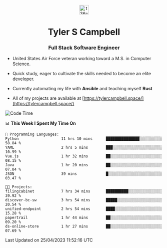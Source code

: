 <p align="center">
<a href="https://www.linkedin.com/in/t36campbell" target="blank"><img align="center" src="https://ik.imagekit.io/t36campbell/Portfolio/linkedin.png.original_m8bbGgPh6.png" alt="t36campbell" height="30" width="30" /></a>
</p>
<h1 align="center">Tyler S Campbell</h1>
<h3 align="center">Full Stack Software Engineer</h3>

* United States Air Force veteran working toward a M.S. in Computer Science.

* Quick study, eager to cultivate the skills needed to become an elite developer.

* Currently automating my life with **Ansible** and teaching myself **Rust**

* All of my projects are available at [https://tylercampbell.space/](https://tylercampbell.space/)

<!--START_SECTION:waka-->
![Code Time](http://img.shields.io/badge/Code%20Time-2%2C420%20hrs%2044%20mins-blue)

📊 **This Week I Spent My Time On** 

```text
💬 Programming Languages: 
Python                   11 hrs 10 mins      ███████████████░░░░░░░░░░   58.84 % 
YAML                     2 hrs 5 mins        ███░░░░░░░░░░░░░░░░░░░░░░   10.99 % 
Vue.js                   1 hr 32 mins        ██░░░░░░░░░░░░░░░░░░░░░░░   08.15 % 
Java                     1 hr 20 mins        ██░░░░░░░░░░░░░░░░░░░░░░░   07.04 % 
JSON                     39 mins             █░░░░░░░░░░░░░░░░░░░░░░░░   03.47 % 

🐱‍💻 Projects: 
filingcabinet            7 hrs 34 mins       ██████████░░░░░░░░░░░░░░░   39.92 % 
discover-bc-sw           3 hrs 54 mins       █████░░░░░░░░░░░░░░░░░░░░   20.54 % 
unified-endpoint         2 hrs 54 mins       ████░░░░░░░░░░░░░░░░░░░░░   15.28 % 
papertrail               1 hr 44 mins        ██░░░░░░░░░░░░░░░░░░░░░░░   09.20 % 
ds-online-store          1 hr 27 mins        ██░░░░░░░░░░░░░░░░░░░░░░░   07.69 % 
```


 Last Updated on 25/04/2023 11:52:16 UTC
<!--END_SECTION:waka-->
